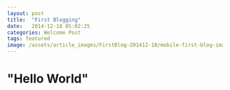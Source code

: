 ```yaml
---
layout: post
title:  "First Blogging"
date:   2014-12-18 05:02:25
categories: Welcome Post
tags: featured
image: /assets/article_images/FirstBlog-201412-18/mobile-first-blog-image.png
---
```

<!DOCTYPE html>
<html>
<head>
<title>My Fist Blog Post</title>
</head>
<body><h1>"Hello World"</h1></body>
</html>

